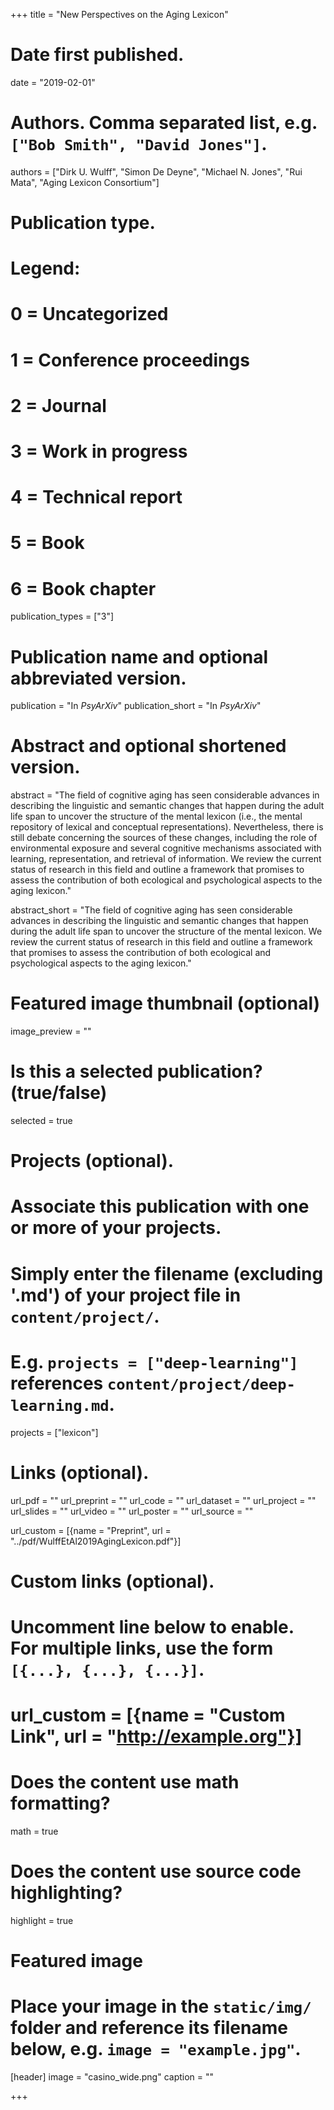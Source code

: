 +++
title = "New Perspectives on the Aging Lexicon"

# Date first published.
date = "2019-02-01"

# Authors. Comma separated list, e.g. `["Bob Smith", "David Jones"]`.
authors = ["Dirk U. Wulff", "Simon De Deyne", "Michael N. Jones", "Rui Mata", "Aging Lexicon Consortium"]

# Publication type.
# Legend:
# 0 = Uncategorized
# 1 = Conference proceedings
# 2 = Journal
# 3 = Work in progress
# 4 = Technical report
# 5 = Book
# 6 = Book chapter
publication_types = ["3"]

# Publication name and optional abbreviated version.
publication = "In *PsyArXiv*"
publication_short = "In *PsyArXiv*"

# Abstract and optional shortened version.
abstract = "The field of cognitive aging has seen considerable advances in describing the linguistic and semantic changes that happen during the adult life span to uncover the structure of the mental lexicon (i.e., the mental repository of lexical and conceptual representations). Nevertheless, there is still debate concerning the sources of these changes, including the role of environmental exposure and several cognitive mechanisms associated with learning, representation, and retrieval of information. We review the current status of research in this field and outline a framework that promises to assess the contribution of both ecological and psychological aspects to the aging lexicon."

abstract_short = "The field of cognitive aging has seen considerable advances in describing the linguistic and semantic changes that happen during the adult life span to uncover the structure of the mental lexicon. We review the current status of research in this field and outline a framework that promises to assess the contribution of both ecological and psychological aspects to the aging lexicon."


# Featured image thumbnail (optional)
image_preview = ""

# Is this a selected publication? (true/false)
selected = true

# Projects (optional).
#   Associate this publication with one or more of your projects.
#   Simply enter the filename (excluding '.md') of your project file in `content/project/`.
#   E.g. `projects = ["deep-learning"]` references `content/project/deep-learning.md`.
projects = ["lexicon"]

# Links (optional).
url_pdf = ""
url_preprint = ""
url_code = ""
url_dataset = ""
url_project = ""
url_slides = ""
url_video = ""
url_poster = ""
url_source = ""

url_custom = [{name = "Preprint", url = "../pdf/WulffEtAl2019AgingLexicon.pdf"}]

# Custom links (optional).
#   Uncomment line below to enable. For multiple links, use the form `[{...}, {...}, {...}]`.
# url_custom = [{name = "Custom Link", url = "http://example.org"}]

# Does the content use math formatting?
math = true

# Does the content use source code highlighting?
highlight = true

# Featured image
# Place your image in the `static/img/` folder and reference its filename below, e.g. `image = "example.jpg"`.
[header]
image = "casino_wide.png"
caption = ""

+++
